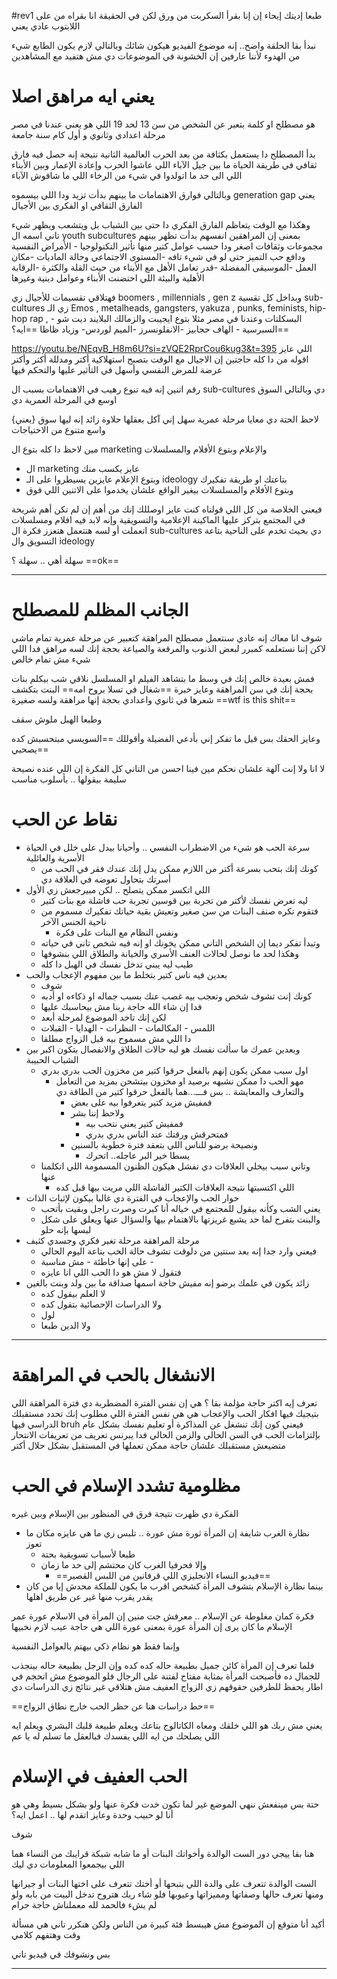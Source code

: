 
#rev1
طبعا إديتك إيحاء إن إنا بقرأ السكربت من ورق
لكن في الحقيقة انا بقراه من على اللابتوب عادي يعني

نبدأ بقا الحلقة 
واضح.. إنه موضوع الفيديو هيكون شائك 
وبالتالي 
لازم يكون الطابع شيء من الهدوء لأننا عارفين إن الخشونة في الموضوعات دي مش هتفيد مع المشاهدين
# يعني ايه مراهق اصلا

هو مصطلح او كلمة بتعبر عن الشخص من سن 13 لحد 19
اللي هو يعني عندنا في مصر مرحلة اعدادي وثانوي و أول كام سنة جامعة

بدأ المصطلح دا يستعمل بكثافة من بعد الحرب العالمية الثانية نتيجة إنه حصل فيه فارق ثقافي في طريقة الحياة 
ما بين جيل الآباء اللي عاشوا الحرب وإعادة الإعمار وبين الأبناء اللي الى حد ما اتولدوا في شيء من الرخاء اللي ما شافوش الآباء

وبالتالي فوارق الاهتمامات ما بينهم بدأت تزيد
ودا اللي بيسموه 
generation gap
يعني الفارق الثقافي او الفكري بين الأجيال

وهكذا مع الوقت يتعاظم الفارق الفكري دا حتى بين الشباب بل ويتشعب ويظهر شيء تاني اسمه ال 
youth subcultures
بمعنى إن المراهقين انفسهم بدأت تظهر بينهم مجموعات وثقافات اصغر
ودا حسب عوامل كتير 
منها تأثير التكنولوجيا - الأمراض النفسية ودافع حب التميز حتى لو في شيء تافه -المستوى الاجتماعي وحالة الماديات  -مكان العمل -الموسيقى المفضلة -قدر تعامل الأهل مع الأبناء من حيث القلة والكثرة -الرقابة الأهلية والبيئة اللي احتضنت الأبناء وعوامل دينية وغيرها 


فهتلاقي تقسيمات للأجيال زي
boomers , millennials , gen z
وبداخل كل تقسية
sub-cultures
زي الـ
Emos , metalheads, gangsters, yakuza , punks,  feminists, hip-hop rap , البسكلتات
وعندنا في مصر مثلا
بتوع ايجيبت والزمالك البلايند ديت شو - السبرسية - الهاف حجابيز -الانفلونسرز -الميم لوردس- وزياد ظاظا
==ايه؟==

https://youtu.be/NEqvB_H8m6U?si=zVQE2RprCou6kug3&t=395
اللي عايز اقوله من دا كله حاجتين
إن الاجيال مع الوقت بتصبح استهلاكية أكتر ومدللة أكتر وأكتر عرضة للمرض النفسي وأسهل في التأثير عليها والتحكم فيها

رقم اتنين إنه فيه تنوع رهيب في الاهتمامات
بسبب ال 
sub-cultures 
دي
وبالتالي
السوق اوسع في المرحلة العمرية دي

{يعني} 
لاحظ الحتة دي
معايا مرحلة عمرية سهل إني آكل بعقلها حلاوة زائد إنه ليها سوق واسع متنوع من الاحتياجات

مين لاحظ دا كله
بتوع ال marketing 
والإعلام
وبتوع الأفلام والمسلسلات

- ال marketing عايز يكسب منك
-  وبتوع الإعلام عايزين يسيطروا على الـ
ideology بتاعتك
او طريقة تفكيرك
- وبتوع الأفلام والمسلسلات بيغير الواقع علشان يخدموا على الاتنين اللي فوق


فيعني الخلاصة من كل اللي قولناه
كنت عايز اوصللك إنك من أهم إن لم تكن أهم شريحة في المجتمع بتركز عليها الماكينة الإعلامية والتسويقية 
وإنه لابد فيه افلام ومسلسلات اتعملت 
أو لسه هتتعمل هتعزز فكرة ال
sub-cultures 
دي
بحيث تخدم على الناحية بتاعة التسويق وال
ideology

سهلة أهي .. سهلة ؟
==ok==

---
# الجانب المظلم للمصطلح

شوف انا معاك إنه عادي سنتعمل مصطلح المراهقة كتعبير عن مرحلة عمرية تمام ماشي
لاكن إننا نستعلمه 
كمبرر لبعض الذنوب والمرقعة والصياعة بحجة إنك لسه مراهق فدا اللي شيء مش تمام خالص

فمش بعيدة خالص إنك في وسط ما بتشاهد الفيلم او المسلسل
نلاقي شب بيكلم بنات بحجة إنك في سن المراهقة وعايز خبرة
==شغال في تسلا بروح امه==
البنت بتكشف شعرها في ثانوي واعدادي بحجة إنها مراهقة ولسه صغيرة
==wtf is this shit==

وطبعا الهبل ملوش سقف

وعايز الحقك بس قبل ما تفكر إني بأدعي الفضيلة وأقوللك
==السويسي مبتحسبش كده يصحبي==

لا انا ولا إنت آلهة علشان نحكم مين فينا احسن من التاني
كل الفكرة إن اللي عنده نصيحة سليمة بيقولها .. بأسلوب مناسب



# نقاط عن الحب

- سرعة الحب هو شيء من الاضطراب النفسي .. وأحيانا بيدل على خلل في الحياة الأسرية والعائلية
	- كونك إنك بتحب بسرعة أكتر من اللازم ممكن يدل إنك عندك فقر في الحب من أسرتك بتحاول تعوضه في العلاقة دي
- اللي اتكسر ممكن يتصلح .. لكن مبيرجعش زي الأول
	- ليه تعرض نفسك لأكتر من تجربة بين قوسين تجربة حب فاشلة مع بنات كتير
	- فتقوم تكره صنف البنات من سن صغير وتعيش بقية حياتك تفكيرك مسموم من ناحية الجنس الآخر
		- ونفس النظام مع البنات على فكرة
	- وتبدأ تفكر ديما إن الشخص التاني ممكن يخونك او إنه فيه شخص تاني في حياته
	- وهكذا لحد ما نوصل لحالات العنف الأسري والخيانة والطلاق اللي بنشوفها
	- طيب ليه يبني تدخل نفسك في الهبل دا كله
- بعدين فيه ناس كتير بتخلط ما بين مفهوم الإعجاب والحب
	- شوف
	-  كونك إنت تشوف شخص وتعجب بيه غصب عنك بسبب جماله او ذكاءه او أدبه
	- فدا إن شاء الله حاجة ربنا مش بيحاسبك عليها
	- لكن إنك تاخد الموضوع لمرحلة أبعد
	- اللمس - المكالمات - النظرات - الهدايا - القبلات
	- دا اللي مش مسموح بيه قبل الزواج مطلقا
- وبعدين عمرك ما سألت نفسك هو ليه حالات الطلاق والانفصال بتكون اكبر بين الشباب الحبيبة
	- اول سبب ممكن يكون إنهم بالفعل حرقوا كتير من مخزون الحب بدري بدري
		- مهو الحب دا ممكن نشبهه برصيد او مخزون بيتشحن بمزيد من التعامل والتعارف والمعايشة .. بس فـــ...هما بالفعل حرقوا كتير من الطاقة دي
			- فمفيش مزيد كتير يتعرفوا بيه على بعض
			- ولاحظ إننا بشر
				- فمفيش كتير يعني نتحب بيه
				- فمتحرقش ورقتك عند الناس بدري بدري 
			- ونصيحة برضو للناس اللي بتعقد فترة خطوبة بالسنين
				- يسطا خير البر عاجله.. اتحرك
	- وتاني سبب بيخلي العلاقات دي تفشل هيكون الظنون المسمومة اللي اتكلمنا عنها
		- اللي اكتسبتها نتيجة العلاقات الكتير الفاشلة اللي مريت بيها قبل كده
-  حوار الحب والإعجاب في الفترة دي غالبا بيكون لإثبات الذات
	- يعني الشب وكأنه بيقول للمجتمع في خياله أنا كبرت وصرت راجل وبقيت بأتحب
	- والبنت بتفرح لما حد يشبع غريزتها بالاهتمام بيها والسؤال عنها ويعلق على شكل لبسها بإنه حلو
- مرحلة المراهقة مرحلة تغير فكري وجسدي كثيف
	- فيعني وارد جدا إنه بعد سنتين من دلوقت تشوف حالة الحب بتاعة اليوم الحالي
	- على إنها خاطئة - مش مناسبة -
	- فتقول لا مش هو دا الحب اللي انا عايزه
- زائد يكون في علمك برضو إنه مفيش حاجة اسمها صداقة ما بين ولد وبنت بالغين
	- لا العلم بيقول كده
	-  ولا الدراسات الإحصائية بتقول كده
	- لول
	- ولا الدين طبعا

---
# الانشغال بالحب في المراهقة


تعرف إيه اكتر حاجة مؤلمة بقا ؟
هي إن نفس الفترة المضطربة دي
فترة المراهقة اللي بتيجيك فيها افكار الحب والإعجاب
هي هي نفس الفترة اللي مطلوب إنك تحدد مستقبلك الدراسي فيها
bruh
فيعني كون إنك تنشغل عن المذاكرة أو تعليم نفسك بشكل عام
بإلتزامات الحب
في السن الحالي والزمن الحالي
فدا يبرنس تعريف من تعريفات الانتحار
متضيعش مستقبلك علشان حاجة ممكن تعملها في المستقبل بشكل حلال أكتر

# مظلومية تشدد الإسلام في الحب

الفكرة دي ظهرت نتيجة فرق في المنظور بين الإسلام وبين غيره 
- نظارة الغرب شايفة إن المرأة ثورة مش عورة .. تلبس زي ما هي عايزه مكان ما تعوز
	- طبعا لأسباب تسويقية بحتة
	- وإلا فحرفيا الغرب كان محتشم إلى حد ما زمان 
		- ==فيديو النساء الانجليزي اللي قرفانين من اللبس القصير==
- بينما نظارة الإسلام بتشوف المرأة كشخص اقرب ما يكون للملكة
محدش إيا من كان يقدر يقرب منها غير عن طريق اهلها 

فكرة كمان مغلوطة عن الإسلام .. معرفش جت منين
إن المرأة في الاسلام عورة
 عمر الإسلام ما كان يرى إن المرأة عورة بمعنى عورة اللي هي حاجة عيب لازم نخبيها
 
وإنما فقط هو نظام ذكي بيهتم بالعوامل النفسية 

فلما تعرف إن المرأة كائن جميل بطبيعة حاله كده كده
وإن الرجل بطبيعة حاله بينجذب للجمال ده
فأصبحت المرأة بمثابة مفتاح لفتنة على الرجال
فلو الموضوع مش اتحجم في اطار يحفظ للطرفين حقوقهم
زي الزواج العفيف
مش هتلاقي غير نتائج زي الدراسات دي

==حط دراسات هنا عن حظر الحب خارج نطاق الزواج==



يعني مش ربك هو اللي خلقك ومعاه الكاتالوج بتاعك 
ويعلم طبيعة قلبك البشري
ويعلم ايه اللي يصلحك من ايه اللي يفسدك
فبالعقل 
ما تسلم له يا عم




# الحب العفيف في الإسلام
حتة بس مينفعش ننهي الموضع غير لما تكون خدت فكرة عنها ولو بشكل بسيط
وهي 
هو أنا لو حبيب وحدة وعايز اتقدم لها ..  اعمل ايه؟

شوف

هنا بقا ييجي دور الست الوالدة وأخواتك البنات أو ما شابه
شبكة قرايبك من النساء هما اللي بيجمعوا المعلومات دي ليك

الست الوالدة تتعرف على والدة اللي بتبحها
أو أختك تتعرف على اختها البنات أو جيرانها 
ومنها تعرف حالها وصفاتها ومميزاتها وعيوبها
فلو شاء ربك هتروح تدخل البيت من بابه 
ولو لم يشء فالحمد لله معملناش حاجة حرام


أكيد أنا متوقع إن الموضوع مش هيبسط فئة كبيرة من الناس
ولكن هنكرر تاني
هي مسألة وقت 
وهتفهم كلامي


بس ونشوفك في فيديو تاني

---